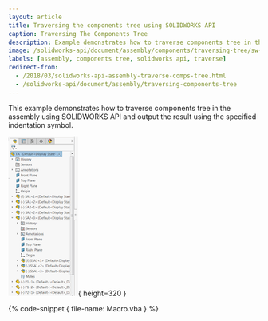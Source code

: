 ```yaml
---
layout: article
title: Traversing the components tree using SOLIDWORKS API
caption: Traversing The Components Tree
description: Example demonstrates how to traverse components tree in the assembly and output the result using the specified indentation symbol
image: /solidworks-api/document/assembly/components/traversing-tree/sw-components-tree.png
labels: [assembly, components tree, solidworks api, traverse]
redirect-from:
  - /2018/03/solidworks-api-assembly-traverse-comps-tree.html
  - /solidworks-api/document/assembly/traversing-components-tree
---
```

This example demonstrates how to traverse components tree in the assembly using SOLIDWORKS API and output the result using the specified indentation symbol.

![Components Tree](sw-components-tree.png){ height=320 }

{% code-snippet { file-name: Macro.vba } %}
